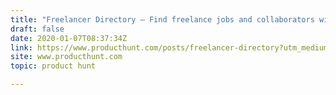 ```yaml
---
title: "Freelancer Directory — Find freelance jobs and collaborators with no fees. Forever."
draft: false
date: 2020-01-07T08:37:34Z
link: https://www.producthunt.com/posts/freelancer-directory?utm_medium=RSS&utm_source=hune
site: www.producthunt.com
topic: product hunt  

---
```

